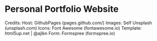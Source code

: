 # Personal Portfolio Website

Credits:
	Host: 
	      GithubPages (pages.github.com/)
	Images:
		Self
		Unsplash (unsplash.com)
	Icons:
		Font Awesome (fontawesome.io)
	Template: 
		  html5up.net | @ajlkn
	Form: 
		Formspree (formspree.io)
